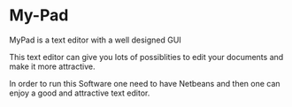 # My-Pad
MyPad is a text editor with a well designed GUI

This text editor can give you lots of possiblities to edit your documents and make it more attractive.

In order to run this Software one need to have Netbeans and then one can enjoy a good and attractive text editor.
